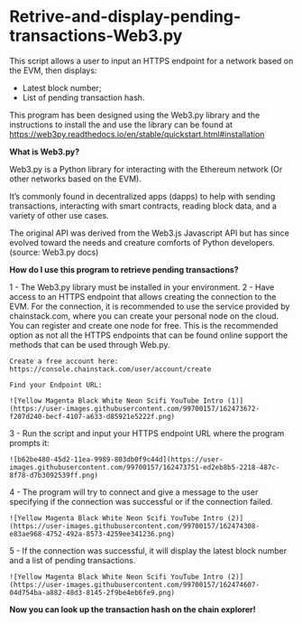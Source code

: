 # Retrive-and-display-pending-transactions-Web3.py
This script allows a user to input an HTTPS endpoint for a network based on the EVM, then displays:
- Latest block number;
- List of pending transaction hash.

This program has been designed using the Web3.py library and the instructions to install the and use the library can be found at https://web3py.readthedocs.io/en/stable/quickstart.html#installation
<html>
<b>What is Web3.py?</b>

Web3.py is a Python library for interacting with the Ethereum network (Or other networks based on the EVM).

It’s commonly found in decentralized apps (dapps) to help with sending transactions, interacting with smart contracts, reading block data, and a variety of other use cases.

The original API was derived from the Web3.js Javascript API but has since evolved toward the needs and creature comforts of Python developers.
(source: Web3.py docs)

<b>How do I use this program to retrieve pending transactions?</b>
</html>
1 - The Web3.py library must be installed in your environment. 
2 - Have access to an HTTPS endpoint that allows creating the connection to the EVM.
    For the connection, it is recommended to use the service provided by chainstack.com, where you can create your personal node on the cloud. You can register and         create one node for free. This is the recommended option as not all the HTTPS endpoints that can be found online support the methods that can be used through           Web.py.

    Create a free account here: https://console.chainstack.com/user/account/create
    
    Find your Endpoint URL:
    
    ![Yellow Magenta Black White Neon Scifi YouTube Intro (1)](https://user-images.githubusercontent.com/99700157/162473672-f207d240-becf-4107-a633-d85921e5222f.png)
    
3 - Run the script and input your HTTPS endpoint URL where the program prompts it:

    ![b62be480-45d2-11ea-9989-803db0f9c44d](https://user-images.githubusercontent.com/99700157/162473751-ed2eb8b5-2218-487c-8f78-d7b3092539ff.png)
    
4 - The program will try to connect and give a message to the user specifying if the connection was successful or if the connection failed.

    ![Yellow Magenta Black White Neon Scifi YouTube Intro (2)](https://user-images.githubusercontent.com/99700157/162474308-e83ae968-4752-492a-8573-4259ee341236.png)
    
5 - If the connection was successful, it will display the latest block number and a list of pending transactions.

    ![Yellow Magenta Black White Neon Scifi YouTube Intro (2)](https://user-images.githubusercontent.com/99700157/162474607-04d754ba-a882-48d3-8145-2f9be4eb6fe9.png)   
<html>
<b>Now you can look up the transaction hash on the chain explorer!</b>
</html>
